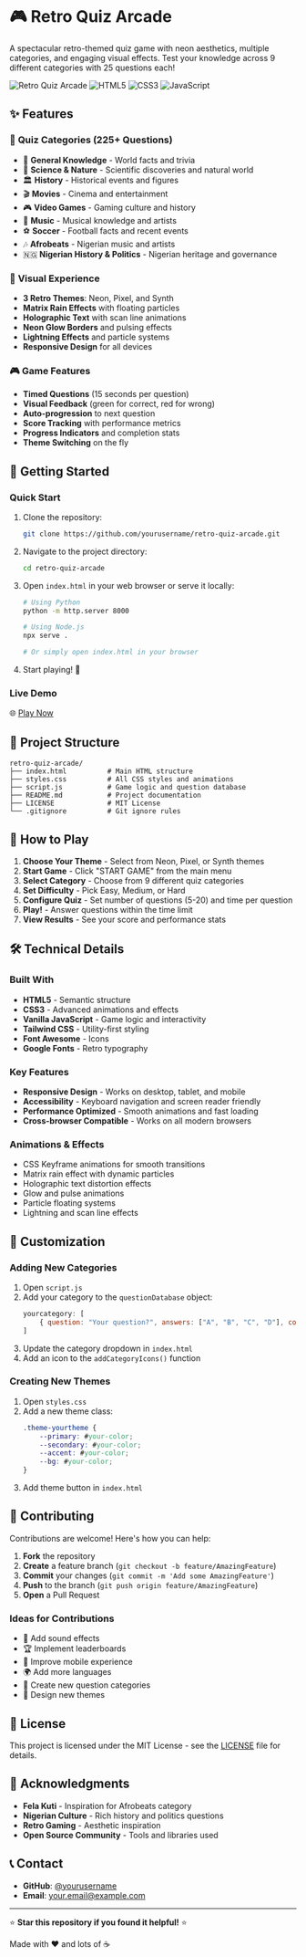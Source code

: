 # 🎮 Retro Quiz Arcade

A spectacular retro-themed quiz game with neon aesthetics, multiple categories, and engaging visual effects. Test your knowledge across 9 different categories with 25 questions each!

![Retro Quiz Arcade](https://img.shields.io/badge/Status-Active-brightgreen)
![HTML5](https://img.shields.io/badge/HTML5-E34F26?logo=html5&logoColor=white)
![CSS3](https://img.shields.io/badge/CSS3-1572B6?logo=css3&logoColor=white)
![JavaScript](https://img.shields.io/badge/JavaScript-F7DF1E?logo=javascript&logoColor=black)

## ✨ Features

### 🎯 **Quiz Categories (225+ Questions)**
- 🧠 **General Knowledge** - World facts and trivia
- 🔬 **Science & Nature** - Scientific discoveries and natural world
- 🏛️ **History** - Historical events and figures
- 🎬 **Movies** - Cinema and entertainment
- 🎮 **Video Games** - Gaming culture and history
- 🎵 **Music** - Musical knowledge and artists
- ⚽ **Soccer** - Football facts and recent events
- 🎶 **Afrobeats** - Nigerian music and artists
- 🇳🇬 **Nigerian History & Politics** - Nigerian heritage and governance

### 🎨 **Visual Experience**
- **3 Retro Themes**: Neon, Pixel, and Synth
- **Matrix Rain Effects** with floating particles
- **Holographic Text** with scan line animations
- **Neon Glow Borders** and pulsing effects
- **Lightning Effects** and particle systems
- **Responsive Design** for all devices

### 🎮 **Game Features**
- **Timed Questions** (15 seconds per question)
- **Visual Feedback** (green for correct, red for wrong)
- **Auto-progression** to next question
- **Score Tracking** with performance metrics
- **Progress Indicators** and completion stats
- **Theme Switching** on the fly

## 🚀 Getting Started

### **Quick Start**
1. Clone the repository:
   ```bash
   git clone https://github.com/yourusername/retro-quiz-arcade.git
   ```

2. Navigate to the project directory:
   ```bash
   cd retro-quiz-arcade
   ```

3. Open `index.html` in your web browser or serve it locally:
   ```bash
   # Using Python
   python -m http.server 8000
   
   # Using Node.js
   npx serve .
   
   # Or simply open index.html in your browser
   ```

4. Start playing! 🎉

### **Live Demo**
🌐 [Play Now](https://yourusername.github.io/retro-quiz-arcade)

## 📁 Project Structure

```
retro-quiz-arcade/
├── index.html          # Main HTML structure
├── styles.css          # All CSS styles and animations
├── script.js           # Game logic and question database
├── README.md           # Project documentation
├── LICENSE             # MIT License
└── .gitignore          # Git ignore rules
```

## 🎯 How to Play

1. **Choose Your Theme** - Select from Neon, Pixel, or Synth themes
2. **Start Game** - Click "START GAME" from the main menu
3. **Select Category** - Choose from 9 different quiz categories
4. **Set Difficulty** - Pick Easy, Medium, or Hard
5. **Configure Quiz** - Set number of questions (5-20) and time per question
6. **Play!** - Answer questions within the time limit
7. **View Results** - See your score and performance stats

## 🛠️ Technical Details

### **Built With**
- **HTML5** - Semantic structure
- **CSS3** - Advanced animations and effects
- **Vanilla JavaScript** - Game logic and interactivity
- **Tailwind CSS** - Utility-first styling
- **Font Awesome** - Icons
- **Google Fonts** - Retro typography

### **Key Features**
- **Responsive Design** - Works on desktop, tablet, and mobile
- **Accessibility** - Keyboard navigation and screen reader friendly
- **Performance Optimized** - Smooth animations and fast loading
- **Cross-browser Compatible** - Works on all modern browsers

### **Animations & Effects**
- CSS Keyframe animations for smooth transitions
- Matrix rain effect with dynamic particles
- Holographic text distortion effects
- Glow and pulse animations
- Particle floating systems
- Lightning and scan line effects

## 🎨 Customization

### **Adding New Categories**
1. Open `script.js`
2. Add your category to the `questionDatabase` object:
   ```javascript
   yourcategory: [
       { question: "Your question?", answers: ["A", "B", "C", "D"], correct: 0 }
   ]
   ```
3. Update the category dropdown in `index.html`
4. Add an icon to the `addCategoryIcons()` function

### **Creating New Themes**
1. Open `styles.css`
2. Add a new theme class:
   ```css
   .theme-yourtheme {
       --primary: #your-color;
       --secondary: #your-color;
       --accent: #your-color;
       --bg: #your-color;
   }
   ```
3. Add theme button in `index.html`

## 🤝 Contributing

Contributions are welcome! Here's how you can help:

1. **Fork** the repository
2. **Create** a feature branch (`git checkout -b feature/AmazingFeature`)
3. **Commit** your changes (`git commit -m 'Add some AmazingFeature'`)
4. **Push** to the branch (`git push origin feature/AmazingFeature`)
5. **Open** a Pull Request

### **Ideas for Contributions**
- 🎵 Add sound effects
- 🏆 Implement leaderboards
- 📱 Improve mobile experience
- 🌍 Add more languages
- 🎯 Create new question categories
- 🎨 Design new themes

## 📝 License

This project is licensed under the MIT License - see the [LICENSE](LICENSE) file for details.

## 🙏 Acknowledgments

- **Fela Kuti** - Inspiration for Afrobeats category
- **Nigerian Culture** - Rich history and politics questions
- **Retro Gaming** - Aesthetic inspiration
- **Open Source Community** - Tools and libraries used

## 📞 Contact

- **GitHub**: [@yourusername](https://github.com/yourusername)
- **Email**: your.email@example.com

---

⭐ **Star this repository if you found it helpful!** ⭐

Made with ❤️ and lots of ☕
